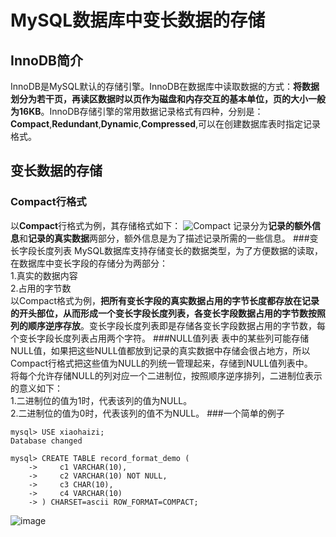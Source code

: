# MySQL数据库中变长数据的存储
## InnoDB简介
InnoDB是MySQL默认的存储引擎。InnoDB在数据库中读取数据的方式：**将数据划分为若干页，再读区数据时以页作为磁盘和内存交互的基本单位，页的大小一般为16KB**。InnoDB存储引擎的常用数据记录格式有四种，分别是：**Compact**,**Redundant**,**Dynamic**,**Compressed**,可以在创建数据库表时指定记录格式。
## 变长数据的存储
### Compact行格式
以**Compact**行格式为例，其存储格式如下：
![Compact](https://raw.githubusercontent.com/zyxmaxwell/MySQL-/master/image/169710e8fafc21aa.png?token=AHJTGSBH3ACFS3GG2ASWARC7YOIF4)
记录分为**记录的额外信息**和**记录的真实数据**两部分，额外信息是为了描述记录所需的一些信息。
###变长字段长度列表
MySQL数据库支持存储变长的数据类型，为了方便数据的读取，在数据库中变长字段的存储分为两部分：  
1.真实的数据内容  
2.占用的字节数  
以Compact格式为例，**把所有变长字段的真实数据占用的字节长度都存放在记录的开头部位，从而形成一个变长字段长度列表，各变长字段数据占用的字节数按照列的顺序逆序存放**。变长字段长度列表即是存储各变长字段数据占用的字节数，每个变长字段长度列表占用两个字符。
###NULL值列表
表中的某些列可能存储NULL值，如果把这些NULL值都放到记录的真实数据中存储会很占地方，所以Compact行格式把这些值为NULL的列统一管理起来，存储到NULL值列表中。  
将每个允许存储NULL的列对应一个二进制位，按照顺序逆序排列，二进制位表示的意义如下：  
1.二进制位的值为1时，代表该列的值为NULL。  
2.二进制位的值为0时，代表该列的值不为NULL。
###一个简单的例子
``` MySQL
mysql> USE xiaohaizi;
Database changed

mysql> CREATE TABLE record_format_demo (
    ->     c1 VARCHAR(10),
    ->     c2 VARCHAR(10) NOT NULL,
    ->     c3 CHAR(10),
    ->     c4 VARCHAR(10)
    -> ) CHARSET=ascii ROW_FORMAT=COMPACT;
```
![image]()
    
    


